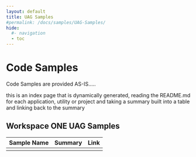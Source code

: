 ```yaml
---
layout: default
title: UAG Samples
#permalink: /docs/samples/UAG-Samples/
hide:
  #- navigation
  - toc
---
```


# Code Samples

Code Samples are provided AS-IS.....

this is an index page that is dynamically generated, reading the README.md for each application, utility or project and taking a summary built into a table and linking back to the summary




## Workspace ONE UAG Samples
| Sample Name | Summary | Link |
| --- | --- | ---:|
|  |  |  |

